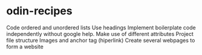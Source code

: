 # odin-recipes
Code ordered and unordered lists
Use headings
Implement boilerplate code independently without google help.
Make use of different attributes
Project file structure
Images and anchor tag (hiperlink)
Create several webpages to form a website